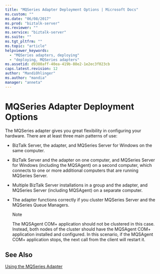 ```yaml
---
title: "MQSeries Adapter Deployment Options | Microsoft Docs"
ms.custom: ""
ms.date: "06/08/2017"
ms.prod: "biztalk-server"
ms.reviewer: ""
ms.service: "biztalk-server"
ms.suite: ""
ms.tgt_pltfrm: ""
ms.topic: "article"
helpviewer_keywords: 
  - "MQSeries adapters, deploying"
  - "deploying, MQSeries adapters"
ms.assetid: d9380aff-40ea-419b-88e2-1e2ec3f023cb
caps.latest.revision: 12
author: "MandiOhlinger"
ms.author: "mandia"
manager: "anneta"
---
```

# MQSeries Adapter Deployment Options
The MQSeries adapter gives you great flexibility in configuring your hardware. There are at least three main patterns of use:  
  
-   BizTalk Server, the adapter, and MQSeries Server for Windows on the same computer.  
  
-   BizTalk Server and the adapter on one computer, and MQSeries Server for Windows (including the MQSAgent) on a second computer, which connects to one or more additional computers that are running MQSeries Server.  
  
-   Multiple BizTalk Server installations in a group and the adapter, and MQSeries Server (including MQSAgent) on a separate computer.  
  
-   The adapter functions correctly if you cluster MQSeries Server and the MQSeries Queue Managers.  
  
    > [!NOTE]
    >  The MQSAgent COM+ application should not be clustered in this case. Instead, both nodes of the cluster should have the MQSAgent COM+ application installed and configured. In this scenario, if the MQSAgent COM+ application stops, the next call from the client will restart it.  
  
## See Also  
 [Using the MQSeries Adapter](../core/using-the-mqseries-adapter.md)